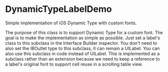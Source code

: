 # DynamicTypeLabelDemo
Simple implementation of iOS Dynamic Type with custom fonts.

The purpose of this class is to support Dynamic Type for a custom font. The goal is to make the implementation as simple as possible. Just set a label's class to this subclass in the Interface Builder inspector. You don't need to also set the IBOutlet type to this subclass, it can remain a UILabel. You can also use this subclass in code instead of UILabel. This is implemented as a subclass rather than an extension because we need to keep a reference to a label's original font to support cell reuse in a scrolling table view. 
